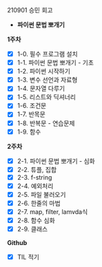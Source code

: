 210901 승민 회고

- **파이썬 문법 뽀개기**

**1주차**

- [x] 1-0. 필수 프로그램 설치
- [x] 1-1. 파이썬 문법 뽀개기 - 기초
- [x] 1-2. 파이썬 시작하기
- [x] 1-3. 변수 선언과 자료형
- [x] 1-4. 문자열 다루기
- [x] 1-5. 리스트와 딕셔너리
- [x] 1-6. 조건문
- [x] 1-7. 반목문
- [x] 1-8. 반복문 - 연습문제
- [x] 1-9. 함수

**2주차**

- [x] 2-1. 파이썬 문법 뽀개기 - 심화
- [x] 2-2. 튜플, 집합
- [x] 2-3. f-string
- [x] 2-4. 예외처리
- [x] 2-5. 파일 불러오기
- [x] 2-6. 한줄의 마법
- [x] 2-7. map, filter, lamvda식
- [x] 2-8. 함수 심화
- [x] 2-9. 클래스

**Github**

- [x] TIL 적기

